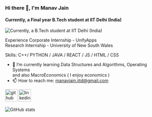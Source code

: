 ### Hi there 👋, I'm Manav Jain
#### Currently, a Final year B.Tech student at IIT Delhi (India)  
![Currently, a B.Tech student at IIT Delhi (India)  ]()

Experience 
Corporate Internship  - UnifyApps <br>
Research Internship  - University of New South Wales 

Skills: C++/ PYTHON / JAVA / REACT / JS / HTML / CSS

- 🌱 I’m currently learning Data Structures and Algorithms, Operating Systems <br> and also MacroEconomics ( I enjoy economics )    
- 📫 How to reach me: manavjain.iitd@gmail.com 


[<img src='https://cdn.jsdelivr.net/npm/simple-icons@3.0.1/icons/github.svg' alt='github' height='40'>](https://github.com/https://github.com/manav021)  [<img src='https://cdn.jsdelivr.net/npm/simple-icons@3.0.1/icons/linkedin.svg' alt='linkedin' height='40'>](https://www.linkedin.com/in/https://www.linkedin.com/in/manavjain021//)  

![GitHub stats](https://github-readme-stats.vercel.app/api?username=https://github.com/manav021&show_icons=true)  

